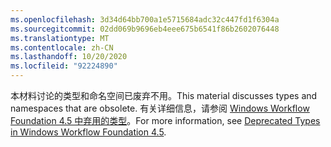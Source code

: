 ```yaml
---
ms.openlocfilehash: 3d34d64bb700a1e5715684adc32c447fd1f6304a
ms.sourcegitcommit: 02dd069b9696eb4eee675b6541f86b2602076448
ms.translationtype: MT
ms.contentlocale: zh-CN
ms.lasthandoff: 10/20/2020
ms.locfileid: "92224890"
---
```

<span data-ttu-id="7f350-101">本材料讨论的类型和命名空间已废弃不用。</span><span class="sxs-lookup"><span data-stu-id="7f350-101">This material discusses types and namespaces that are obsolete.</span></span> <span data-ttu-id="7f350-102">有关详细信息，请参阅 [Windows Workflow Foundation 4.5 中弃用的类型](https://aka.ms/wfdeprecatedtypes)。</span><span class="sxs-lookup"><span data-stu-id="7f350-102">For more information, see [Deprecated Types in Windows Workflow Foundation 4.5](https://aka.ms/wfdeprecatedtypes).</span></span>